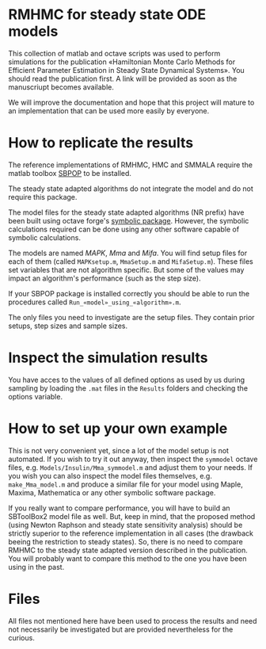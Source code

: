 RMHMC for steady state ODE models
=================================

This collection of matlab and octave scripts was used to perform
simulations for the publication «Hamiltonian Monte Carlo Methods for
Efficient Parameter Estimation in Steady State Dynamical Systems».
You should read the publication first. A link will be provided as soon
as the manuscriupt becomes available.

We will improve the documentation and hope that this project will
mature to an implementation that can be used more easily by everyone.

How to replicate the results
============================

The reference implementations of RMHMC, HMC and SMMALA require the
matlab toolbox [SBPOP](http://www.sbtoolbox2.org/main.php) to be
installed.

The steady state adapted algorithms do not integrate the model and do
not require this package.

The model files for the steady state adapted algorithms (NR prefix)
have been built using octave forge's [symbolic package](http://octave.sourceforge.net/symbolic/). 
However, the symbolic calculations required can be done using any other
software capable of symbolic calculations.

The models are named _MAPK_, _Mma_ and _Mifa_. You will find setup files for
each of them (called ```MAPKsetup.m```, ```MmaSetup.m``` and
```MifaSetup.m```). These files set variables that are not algorithm
specific. But some of the values may impact an algorithm's performance
(such as the step size).

If your SBPOP package is installed correctly you should be able to run
the procedures called ```Run_«model»_using_«algorithm».m```.

The only files you need to investigate are the setup files. They
contain prior setups, step sizes and sample sizes.

Inspect the simulation results
===============================

You have acces to the values of all defined options as used by us
during sampling by loading the ```.mat``` files in the ```Results```
folders and checking the options variable.

How to set up your own example
==============================

This is not very convenient yet, since a lot of the model setup is not
automated. If you wish to try it out anyway, then inspect the
```symmodel``` octave files, e.g. ```Models/Insulin/Mma_symmodel.m```
and adjust them to your needs. If you wish you can also inspect the
model files themselves, e.g. ```make_Mma_model.m``` and produce a
similar file for your model using Maple, Maxima, Mathematica or any
other symbolic software package.

If you really want to compare performance, you will have to build an
SBToolBox2 model file as well. But, keep in mind, that the proposed
method (using Newton Raphson and steady state sensitivity analysis)
should be strictly superior to the reference implementation in all
cases (the drawback beeing the restriction to steady states). So,
there is no need to compare RMHMC to the steady state adapted version
described in the publication. You will probably want to compare this
method to the one you have been using in the past.

Files
=====

All files not mentioned here have been used to process the results and
need not necessarily be investigated but are provided nevertheless for
the curious.